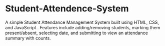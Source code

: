 # Student-Attendence-System
A simple Student Attendance Management System built using HTML, CSS, and JavaScript .  Features include adding/removing students, marking them present/absent, selecting date,  and submitting to view an attendance summary with counts. 

